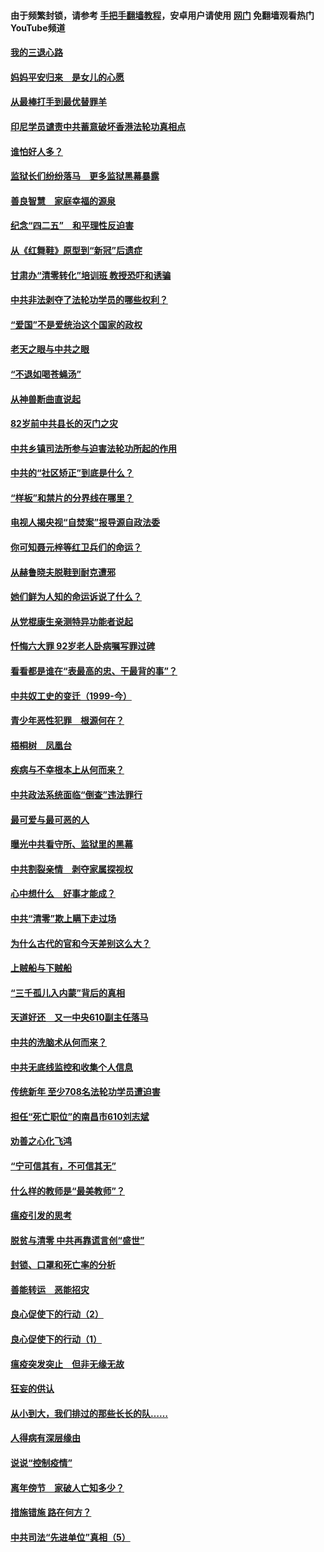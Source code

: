#### 由于频繁封锁，请参考 [手把手翻墙教程](https://github.com/gfw-breaker/guides/wiki/)，安卓用户请使用 [网门](https://github.com/gfw-breaker/nogfw/blob/master/dl.md?t=04301200) 免翻墙观看热门YouTube频道 

#### [我的三退心路](../pages/19/423876.md?t=04301200) 

#### [妈妈平安归来　是女儿的心愿](../pages/19/423947.md?t=04301200) 

#### [从最棒打手到最优替罪羊](../pages/19/423819.md?t=04301200) 

#### [印尼学员谴责中共蓄意破坏香港法轮功真相点](../pages/19/423902.md?t=04301200) 

#### [谁怕好人多？](../pages/19/423774.md?t=04301200) 

#### [监狱长们纷纷落马　更多监狱黑幕暴露](../pages/19/423787.md?t=04301200) 

#### [善良智慧　家庭幸福的源泉](../pages/19/423632.md?t=04301200) 

#### [纪念“四二五”　和平理性反迫害](../pages/19/423660.md?t=04301200) 

#### [从《红舞鞋》原型到“新冠”后遗症](../pages/19/423509.md?t=04301200) 

#### [甘肃办“清零转化”培训班 教授恐吓和诱骗](../pages/19/423498.md?t=04301200) 

#### [中共非法剥夺了法轮功学员的哪些权利？](../pages/19/423392.md?t=04301200) 

#### [“爱国”不是爱统治这个国家的政权](../pages/19/423029.md?t=04301200) 

#### [老天之眼与中共之眼](../pages/19/423378.md?t=04301200) 

#### [“不退如喝苍蝇汤”](../pages/19/423287.md?t=04301200) 

#### [从神兽断曲直说起](../pages/19/423201.md?t=04301200) 

#### [82岁前中共县长的灭门之灾](../pages/19/423055.md?t=04301200) 

#### [中共乡镇司法所参与迫害法轮功所起的作用](../pages/19/423064.md?t=04301200) 

#### [中共的“社区矫正”到底是什么？](../pages/19/422870.md?t=04301200) 

#### [“样板”和禁片的分界线在哪里？](../pages/19/422704.md?t=04301200) 

#### [电视人揭央视“自焚案”报导源自政法委](../pages/19/422770.md?t=04301200) 

#### [你可知聂元梓等红卫兵们的命运？](../pages/19/422848.md?t=04301200) 

#### [从赫鲁晓夫脱鞋到耐克遭邪](../pages/19/422826.md?t=04301200) 

#### [她们鲜为人知的命运诉说了什么？](../pages/19/422754.md?t=04301200) 

#### [从党棍康生亲测特异功能者说起](../pages/19/422657.md?t=04301200) 

#### [忏悔六大罪 92岁老人卧病嘱写罪过碑](../pages/19/422750.md?t=04301200) 

#### [看看都是谁在“表最高的忠、干最背的事”？](../pages/19/422703.md?t=04301200) 

#### [中共奴工史的变迁（1999-今）](../pages/19/422656.md?t=04301200) 

#### [青少年恶性犯罪　根源何在？](../pages/19/422449.md?t=04301200) 

#### [梧桐树　凤凰台](../pages/19/422442.md?t=04301200) 

#### [疾病与不幸根本上从何而来？](../pages/19/422438.md?t=04301200) 

#### [中共政法系统面临“倒查”违法罪行](../pages/19/422497.md?t=04301200) 

#### [最可爱与最可恶的人](../pages/19/422448.md?t=04301200) 

#### [曝光中共看守所、监狱里的黑幕](../pages/19/422390.md?t=04301200) 

#### [中共割裂亲情　剥夺家属探视权](../pages/19/422364.md?t=04301200) 

#### [心中想什么　好事才能成？](../pages/19/422318.md?t=04301200) 

#### [中共“清零”欺上瞒下走过场](../pages/19/422306.md?t=04301200) 

#### [为什么古代的官和今天差别这么大？](../pages/19/422228.md?t=04301200) 

#### [上贼船与下贼船](../pages/19/422276.md?t=04301200) 

#### [“三千孤儿入内蒙”背后的真相](../pages/19/422229.md?t=04301200) 

#### [天道好还　又一中央610副主任落马](../pages/19/422155.md?t=04301200) 

#### [中共的洗脑术从何而来？](../pages/19/422154.md?t=04301200) 

#### [中共无底线监控和收集个人信息](../pages/19/422039.md?t=04301200) 

#### [传统新年 至少708名法轮功学员遭迫害](../pages/19/421946.md?t=04301200) 

#### [担任“死亡职位”的南昌市610刘志斌](../pages/19/421957.md?t=04301200) 

#### [劝善之心化飞鸿](../pages/19/421164.md?t=04301200) 

#### [“宁可信其有，不可信其无”](../pages/19/421691.md?t=04301200) 

#### [什么样的教师是“最美教师”？](../pages/19/421755.md?t=04301200) 

#### [瘟疫引发的思考](../pages/19/421594.md?t=04301200) 

#### [脱贫与清零 中共再靠谎言创“盛世”](../pages/19/421590.md?t=04301200) 

#### [封锁、口罩和死亡率的分析](../pages/19/421495.md?t=04301200) 

#### [善能转运　恶能招灾](../pages/19/421334.md?t=04301200) 

#### [良心促使下的行动（2）](../pages/19/421361.md?t=04301200) 

#### [良心促使下的行动（1）](../pages/19/421302.md?t=04301200) 

#### [瘟疫突发突止　但非无缘无故](../pages/19/421281.md?t=04301200) 

#### [狂妄的供认](../pages/19/421199.md?t=04301200) 

#### [从小到大，我们排过的那些长长的队……](../pages/19/421243.md?t=04301200) 

#### [人得病有深层缘由](../pages/19/420864.md?t=04301200) 

#### [说说“控制疫情”](../pages/19/420831.md?t=04301200) 

#### [离年傍节　家破人亡知多少？](../pages/19/420563.md?t=04301200) 

#### [措施错施  路在何方？](../pages/19/420076.md?t=04301200) 

#### [中共司法“先进单位”真相（5）](../pages/19/419453.md?t=04301200) 

